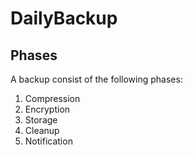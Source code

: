 # DailyBackup

## Phases

A backup consist of the following phases:

1. Compression
2. Encryption
3. Storage
4. Cleanup
5. Notification
